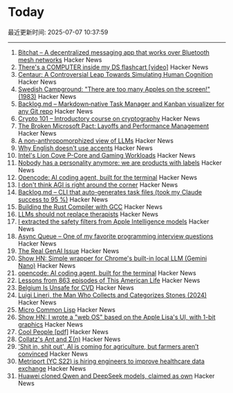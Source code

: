 # Today

最近更新时间: 2025-07-07 10:37:59

--- 
1. [Bitchat – A decentralized messaging app that works over Bluetooth mesh networks](https://github.com/jackjackbits/bitchat) Hacker News
2. [There's a COMPUTER inside my DS flashcart [video]](https://www.youtube.com/watch?v=uq0pJmd7GAA) Hacker News
3. [Centaur: A Controversial Leap Towards Simulating Human Cognition](https://insidescientific.com/centaur-a-controversial-leap-towards-simulating-human-cognition/) Hacker News
4. [Swedish Campground: "There are too many Apples on the screen!" (1983)](https://www.folklore.org/Swedish_Campground.html) Hacker News
5. [Backlog.md – Markdown‑native Task Manager and Kanban visualizer for any Git repo](https://github.com/MrLesk/Backlog.md) Hacker News
6. [Crypto 101 – Introductory course on cryptography](https://www.crypto101.io/) Hacker News
7. [The Broken Microsoft Pact: Layoffs and Performance Management](https://danielsada.tech/blog/microsoft-pact/) Hacker News
8. [A non-anthropomorphized view of LLMs](http://addxorrol.blogspot.com/2025/07/a-non-anthropomorphized-view-of-llms.html) Hacker News
9. [Why English doesn't use accents](https://www.deadlanguagesociety.com/p/why-english-doesnt-use-accents) Hacker News
10. [Intel's Lion Cove P-Core and Gaming Workloads](https://chipsandcheese.com/p/intels-lion-cove-p-core-and-gaming) Hacker News
11. [Nobody has a personality anymore: we are products with labels](https://www.freyaindia.co.uk/p/nobody-has-a-personality-anymore) Hacker News
12. [Opencode: AI coding agent, built for the terminal](https://github.com/sst/opencode) Hacker News
13. [I don't think AGI is right around the corner](https://www.dwarkesh.com/p/timelines-june-2025) Hacker News
14. [Backlog.md – CLI that auto-generates task files (took my Claude success to 95 %)](https://github.com/MrLesk/Backlog.md) Hacker News
15. [Building the Rust Compiler with GCC](https://fractalfir.github.io/generated_html/cg_gcc_bootstrap.html) Hacker News
16. [LLMs should not replace therapists](https://arxiv.org/abs/2504.18412) Hacker News
17. [I extracted the safety filters from Apple Intelligence models](https://github.com/BlueFalconHD/apple_generative_model_safety_decrypted) Hacker News
18. [Async Queue – One of my favorite programming interview questions](https://davidgomes.com/async-queue-interview-ai/) Hacker News
19. [The Real GenAI Issue](https://www.tbray.org/ongoing/When/202x/2025/07/06/AI-Manifesto) Hacker News
20. [Show HN: Simple wrapper for Chrome's built-in local LLM (Gemini Nano)](https://github.com/kstonekuan/simple-chromium-ai) Hacker News
21. [opencode: AI coding agent, built for the terminal](https://github.com/sst/opencode) Hacker News
22. [Lessons from 863 episodes of This American Life](https://indarktrees.com/misc/tal/) Hacker News
23. [Belgium Is Unsafe for CVD](https://floort.net/posts/belgium-unsafe-for-cvd/) Hacker News
24. [Luigi Lineri, the Man Who Collects and Categorizes Stones (2024)](https://mossandfog.com/luigi-lineri-the-man-who-collects-and-categorizes-stones/) Hacker News
25. [Micro Common Lisp](https://t3x.org/mcl/index.html) Hacker News
26. [Show HN: I wrote a "web OS" based on the Apple Lisa's UI, with 1-bit graphics](https://alpha.lisagui.com/) Hacker News
27. [Cool People [pdf]](https://www.apa.org/pubs/journals/releases/xge-xge0001799.pdf) Hacker News
28. [Collatz's Ant and Σ(n)](https://gbragafibra.github.io/2025/07/06/collatz_ant5.html) Hacker News
29. ['Shit in, shit out', AI is coming for agriculture, but farmers aren’t convinced](https://theconversation.com/shit-in-shit-out-ai-is-coming-for-agriculture-but-farmers-arent-convinced-259997) Hacker News
30. [Metriport (YC S22) is hiring engineers to improve healthcare data exchange](https://www.ycombinator.com/companies/metriport/jobs/Rn2Je8M-software-engineer) Hacker News
31. [Huawei cloned Qwen and DeepSeek models, claimed as own](https://dilemmaworks.substack.com/p/whistleblower-huawei-cloned-and-renamed) Hacker News
